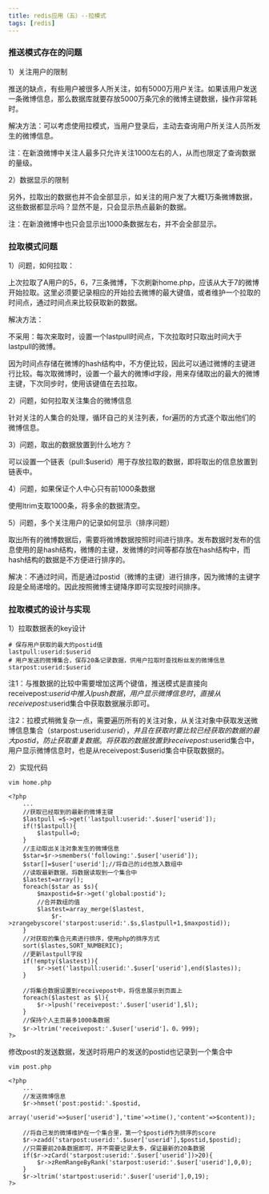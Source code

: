 ```yaml
---
title: redis应用（五）--拉模式
tags: [redis]
---
```


### 推送模式存在的问题

1）关注用户的限制

推送的缺点，有些用户被很多人所关注，如有5000万用户关注。如果该用户发送一条微博信息，那么数据库就要存放5000万条冗余的微博主键数据，操作非常耗时。

解决方法：可以考虑使用拉模式，当用户登录后，主动去查询用户所关注人员所发生的微博信息。

注：在新浪微博中关注人最多只允许关注1000左右的人，从而也限定了查询数据的量级。

2）数据显示的限制

另外，拉取出的数据也并不会全部显示，如关注的用户发了大概1万条微博数据，这些数据都显示吗？显然不是，只会显示热点最新的数据。

注：在新浪微博中也只会显示出1000条数据左右，并不会全部显示。

### 拉取模式问题

1）问题，如何拉取：

上次拉取了A用户的5，6，7三条微博，下次刷新home.php，应该从大于7的微博开始拉取。这里必须要记录相应的开始拉去微博的最大键值，或者维护一个拉取的时间点，通过时间点来比较获取新的数据。

解决方法：

不采用：每次来取时，设置一个lastpull时间点，下次拉取时只取出时间大于lastpull的微博。

因为时间点存储在微博的hash结构中，不方便比较，因此可以通过微博的主键进行比较。每次取微博时，设置一个最大的微博id字段，用来存储取出的最大的微博主键，下次同步时，使用该键值在去拉取。

2）问题，如何拉取关注集合的微博信息

针对关注的人集合的处理，循环自己的关注列表，for遍历的方式逐个取出他们的微博信息。

3）问题，取出的数据放置到什么地方？

可以设置一个链表（pull:$userid）用于存放拉取的数据，即将取出的信息放置到链表中。

4）问题，如果保证个人中心只有前1000条数据

使用ltrim支取1000条，将多余的数据清空。

5）问题，多个关注用户的记录如何显示（排序问题）

取出所有的微博数据后，需要将微博数据按照时间进行排序。发布数据时发布的信息使用的是hash结构，微博的主键，发微博的时间等都存放在hash结构中，而hash结构的数据是不方便进行排序的。

解决：不通过时间，而是通过postid（微博的主键）进行排序，因为微博的主键字段是全局递增的。因此按照微博主键降序即可实现按时间排序。



### 拉取模式的设计与实现

1）拉取数据表的key设计

```
# 保存用户获取的最大的postid值
lastpull:userid:$userid 
# 用户发送的微博集合，保存20条记录数据，供用户拉取时查找粉丝发的微博信息
starpost:userid:$userid
```

注1：与推数据的比较中需要增加这两个键值，推送模式是直接向receivepost:$userid中推入lpush数据，用户显示微博信息时，直接从receivepost:$userid集合中获取数据展示即可。

注2：拉模式稍微复杂一点，需要遍历所有的关注对象，从关注对象中获取发送微博信息集合（starpost:userid:$userid），并且在获取时要比较已经获取的数据的最大postid，防止获取重复数据。将获取的数据放置到receivepost:$userid集合中，用户显示微博信息时，也是从receivepost:$userid集合中获取数据的。

2）实现代码

```
vim home.php

<?php
    ...
    //获取已经取到的最新的微博主键
    $lastpull =$->get('lastpull:userid:'.$user['userid']);
    if(!$lastpull){
        $lastpull=0;
    }
    //主动取出关注对象发生的微博信息
    $star=$r->smembers('following:'.$user['userid']);
    $star[]=$user['userid'];//将自己的id也放入数组中
    //读取最新数据，将数据读取到一个集合中
    $lastest=array();
    foreach($star as $s){
        $maxpostid=$r->get('global:postid');
        //合并数组的值
        $lastest=array_merge($lastest,
            $r->zrangebyscore('starpost:userid:'.$s,$lastpull+1,$maxpostid));
    }
    //对获取的集合元素进行排序，使用php的排序方式
    sort($lastes,SORT_NUMBERIC);
    //更新lastpull字段
    if(!empty($lastest)){
        $r->set('lastpull:userid:'.$user['userid'],end($lastes));    
    }

    //将集合数据设置到receivepost中，将信息展示到页面上
    foreach($lastest as $l){
        $r->lpush('receivepost:'.$user['userid'],$l);
    }
    //保持个人主页最多1000条数据
    $r->ltrim('receivepost:'.$user['userid']，0，999);
?>
```

修改post的发送数据，发送时将用户的发送的postid也记录到一个集合中

```
vim post.php

<?php
    ...
    //发送微博信息
    $r->hmset('post:postid:'.$postid,
        array('userid'=>$user['userid'],'time'=>time(),'content'=>$content));

    //将自己发的微博维护在一个集合里，第一个$postid作为排序的score
    $r->zadd('starpost:userid:'.$user['userid'],$postid,$postid);
    //只需要前20条数据即可，并不需要记录太多，保证最新的20条数据
    if($r->zCard('starpost:userid:'.$user['userid'])>20){
        $r->zRemRangeByRank('starpost:userid:'.$user['userid'],0,0);
    }
    $r->ltrim('startpost:userid:'.$user['userid'],0,19);
?>
```